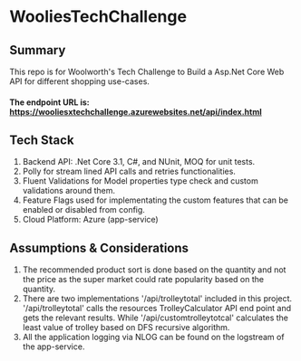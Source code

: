 # WooliesTechChallenge

## Summary

This repo is for Woolworth's Tech Challenge to Build a Asp.Net Core Web API for different shopping use-cases.

#### The endpoint URL is: https://wooliesxtechchallenge.azurewebsites.net/api/index.html

## Tech Stack

1. Backend API: .Net Core 3.1, C#, and NUnit, MOQ for unit tests.
2. Polly for stream lined API calls and retries functionalities.
3. Fluent Validations for Model properties type check and custom validations around them.
4. Feature Flags used for implementating the custom features that can be enabled or disabled from config.
5. Cloud Platform: Azure (app-service)

## Assumptions & Considerations

1. The recommended product sort is done based on the quantity and not the price as the super market could rate popularity based on the quantity.
2. There are two implementations '/api/trolleytotal' included in this project. '/api/trolleytotal' calls the resources TrolleyCalculator API end point and gets the relevant results. While '​/api​/customtrolleytotcal' calculates the least value of trolley based on DFS recursive algorithm.
3. All the application logging via NLOG can be found on the logstream of the app-service.
